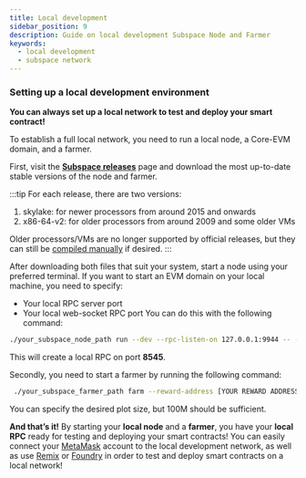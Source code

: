 ```yaml
---
title: Local development
sidebar_position: 9
description: Guide on local development Subspace Node and Farmer
keywords:
  - local development
  - subspace network
---
```




### Setting up a local development environment

**You can always set up a local network to test and deploy your smart contract!**

To establish a full local network, you need to run a local node, a Core-EVM domain, and a farmer.

First, visit the **[Subspace releases](https://github.com/subspace/subspace/releases)** page and download the most up-to-date stable versions of the node and farmer.

:::tip
For each release, there are two versions:

1. skylake: for newer processors from around 2015 and onwards
2. x86-64-v2: for older processors from around 2009 and some older VMs

Older processors/VMs are no longer supported by official releases, but they can still be [compiled manually](https://github.com/subspace/subspace/blob/main/docs/development.md) if desired.
:::

After downloading both files that suit your system, start a node using your preferred terminal. If you want to start an EVM domain on your local machine, you need to specify:

- Your local RPC server port
- Your local web-socket RPC port
You can do this with the following command:

```bash
./your_subspace_node_path run --dev --rpc-listen-on 127.0.0.1:9944 -- --domain-id 3 --dev --rpc-listen-on 127.0.0.1:8545
```

This will create a local RPC on port **8545**.

Secondly, you need to start a farmer by running the following command:

```bash
 ./your_subspace_farmer_path farm --reward-address [YOUR REWARD ADDRESS] path=tmp-farm,size=100M
```

You can specify the desired plot size, but 100M should be sufficient.

**And that’s it!** By starting your **local node** and a **farmer**, you have your **local RPC** ready for testing and deploying your smart contracts! You can easily connect your [MetaMask](https://metamask.io/) account to the local development network, as well as use [Remix](https://remix.ethereum.org/) or [Foundry](https://book.getfoundry.sh/) in order to test and deploy smart contracts on a local network! 